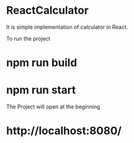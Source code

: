 # ReactCalculator
It is simple implementation of calculator in React.

To run the project 

# npm run build
# npm run start
 
The Project will open at the beginning
# http://localhost:8080/ 
